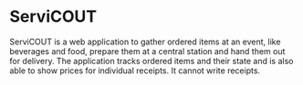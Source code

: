 # ServiCOUT
ServiCOUT is a web application to gather ordered items at an event, like beverages and food, prepare them at a central station and hand them out for delivery. The application tracks ordered items and their state and is also able to show prices for individual receipts. It cannot write receipts.
